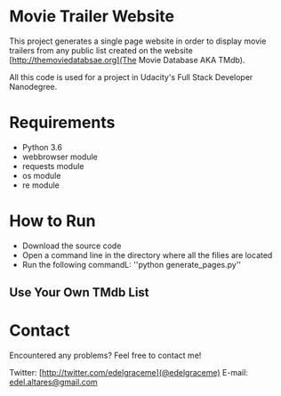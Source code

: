# Movie Trailer Website

This project generates a single page website in order to display movie trailers from any public list created on the website [http://themoviedatabsae.org](The Movie Database AKA TMdb).

All this code is used for a project in Udacity's Full Stack Developer Nanodegree.

# Requirements

* Python 3.6
* webbrowser module
* requests module
* os module
* re module

# How to Run

* Download the source code 
* Open a command line in the directory where all the filies are located
* Run the following commandL:
''python generate_pages.py''

## Use Your Own TMdb List

# Contact

Encountered any problems? Feel free to contact me!

Twitter: [http://twitter.com/edelgraceme](@edelgraceme)
E-mail: edel.altares@gmail.com